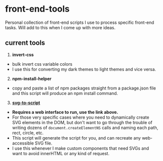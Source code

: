 # front-end-tools

Personal collection of front-end scripts I use to process specific front-end tasks. Will add to this when I come up with more ideas.

## current tools
1. **invert-css**
- bulk invert css variable colors
- I use this for converting my dark themes to light themes and vice versa.

2. **npm-install-helper**
- copy and paste a list of npm packages straight from a package.json file and this script will produce an npm install command.

3. **[svg-to-script](https://chaseottofy.github.io/svg-to-script/)**
- **Requires a web interface to run, use the link above.**
- For those very specific cases where you need to dynamically create SVG elements in the DOM, but don't want to go through the trouble of writing dozens of `document.createElementNS` calls and naming each path, rect, circle, etc. 
- This script will generate the script for you, and can recreate any web-accessible SVG file.
- I use this whenever I make custom components that need SVGs and want to avoid innerHTML or any kind of request.
